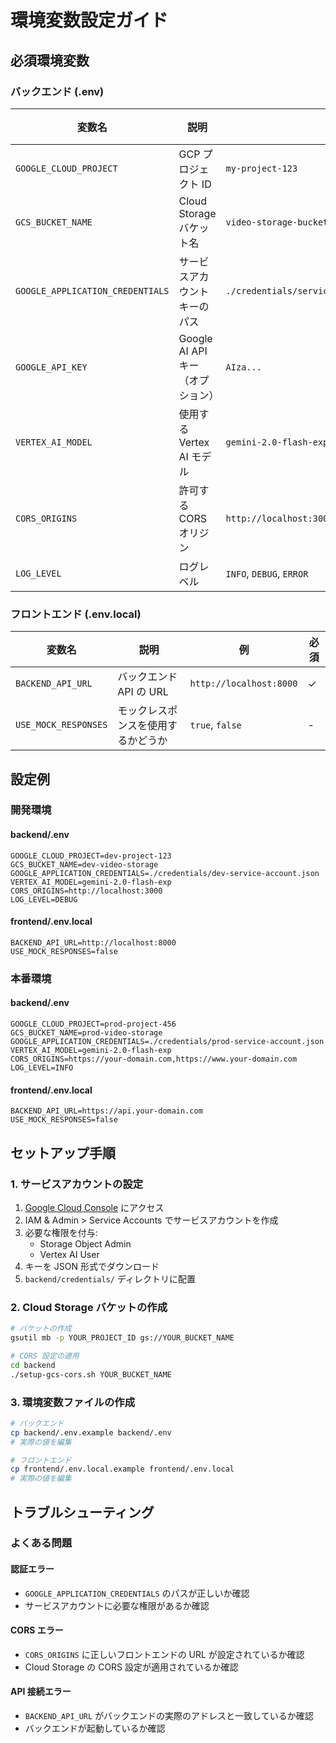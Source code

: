 # 環境変数設定ガイド

## 必須環境変数

### バックエンド (.env)

| 変数名 | 説明 | 例 | 必須 |
|--------|------|-----|------|
| `GOOGLE_CLOUD_PROJECT` | GCP プロジェクト ID | `my-project-123` | ✓ |
| `GCS_BUCKET_NAME` | Cloud Storage バケット名 | `video-storage-bucket` | ✓ |
| `GOOGLE_APPLICATION_CREDENTIALS` | サービスアカウントキーのパス | `./credentials/service-account.json` | ✓ |
| `GOOGLE_API_KEY` | Google AI API キー（オプション） | `AIza...` | - |
| `VERTEX_AI_MODEL` | 使用する Vertex AI モデル | `gemini-2.0-flash-exp` | ✓ |
| `CORS_ORIGINS` | 許可する CORS オリジン | `http://localhost:3000,https://yourdomain.com` | ✓ |
| `LOG_LEVEL` | ログレベル | `INFO`, `DEBUG`, `ERROR` | - |

### フロントエンド (.env.local)

| 変数名 | 説明 | 例 | 必須 |
|--------|------|-----|------|
| `BACKEND_API_URL` | バックエンド API の URL | `http://localhost:8000` | ✓ |
| `USE_MOCK_RESPONSES` | モックレスポンスを使用するかどうか | `true`, `false` | - |

## 設定例

### 開発環境

#### backend/.env
```env
GOOGLE_CLOUD_PROJECT=dev-project-123
GCS_BUCKET_NAME=dev-video-storage
GOOGLE_APPLICATION_CREDENTIALS=./credentials/dev-service-account.json
VERTEX_AI_MODEL=gemini-2.0-flash-exp
CORS_ORIGINS=http://localhost:3000
LOG_LEVEL=DEBUG
```

#### frontend/.env.local
```env
BACKEND_API_URL=http://localhost:8000
USE_MOCK_RESPONSES=false
```

### 本番環境

#### backend/.env
```env
GOOGLE_CLOUD_PROJECT=prod-project-456
GCS_BUCKET_NAME=prod-video-storage
GOOGLE_APPLICATION_CREDENTIALS=./credentials/prod-service-account.json
VERTEX_AI_MODEL=gemini-2.0-flash-exp
CORS_ORIGINS=https://your-domain.com,https://www.your-domain.com
LOG_LEVEL=INFO
```

#### frontend/.env.local
```env
BACKEND_API_URL=https://api.your-domain.com
USE_MOCK_RESPONSES=false
```

## セットアップ手順

### 1. サービスアカウントの設定

1. [Google Cloud Console](https://console.cloud.google.com) にアクセス
2. IAM & Admin > Service Accounts でサービスアカウントを作成
3. 必要な権限を付与:
   - Storage Object Admin
   - Vertex AI User
4. キーを JSON 形式でダウンロード
5. `backend/credentials/` ディレクトリに配置

### 2. Cloud Storage バケットの作成

```bash
# バケットの作成
gsutil mb -p YOUR_PROJECT_ID gs://YOUR_BUCKET_NAME

# CORS 設定の適用
cd backend
./setup-gcs-cors.sh YOUR_BUCKET_NAME
```

### 3. 環境変数ファイルの作成

```bash
# バックエンド
cp backend/.env.example backend/.env
# 実際の値を編集

# フロントエンド
cp frontend/.env.local.example frontend/.env.local
# 実際の値を編集
```

## トラブルシューティング

### よくある問題

#### 認証エラー
- `GOOGLE_APPLICATION_CREDENTIALS` のパスが正しいか確認
- サービスアカウントに必要な権限があるか確認

#### CORS エラー
- `CORS_ORIGINS` に正しいフロントエンドの URL が設定されているか確認
- Cloud Storage の CORS 設定が適用されているか確認

#### API 接続エラー
- `BACKEND_API_URL` がバックエンドの実際のアドレスと一致しているか確認
- バックエンドが起動しているか確認
